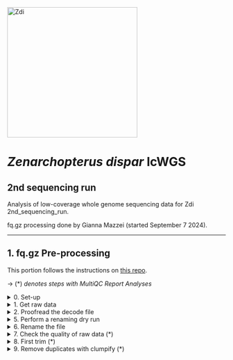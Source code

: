 <img src="https://lifg.australian.museum/Image/9uTxr6do.jpeg?version=full" alt="Zdi" width="300"/>

# _Zenarchopterus dispar_ lcWGS 

## 2nd sequencing run

Analysis of low-coverage whole genome sequencing data for Zdi 2nd_sequencing_run.

fq.gz processing done by Gianna Mazzei (started September 7 2024).

---
	
## 1. fq.gz Pre-processing

This portion follows the instructions on [this repo](https://github.com/philippinespire/pire_fq_gz_processing).

→ (*) _denotes steps with MultiQC Report Analyses_
<details><summary>0. Set-up</summary>

## 0. Set-up

Make 2nd sequencing run directory
```
[hpc-0356@wahab-01 pire_zenarchopterus_dispar_lcwgs]$ mkdir 2nd_sequencing_run
```

---
</details>


<details><summary>1. Get raw data</summary>

## 1. Get raw data

```
[hpc-0356@wahab-01 pire_zenarchopterus_dispar_lcwgs]$ rsync -r /archive/carpenterlab/pire/downloads/zenarchopterus_dispar/2nd_sequencing_run-lcwgs/fq_raw 2nd_sequencing_run
```

---
</details>

<details><summary>2. Proofread the decode file</summary>

## 2. Proofread the decode file

```
[hpc-0356@wahab-01 fq_raw]$ cat Zdi_LCWGS-FullSeq_SequenceNameDecode.tsv
```
Checked that I have sequencing data for all individuals in the decode file
```
[hpc-0356@wahab-01 fq_raw]$ ls *1.fq.gz | wc -l
96
[hpc-0356@wahab-01 fq_raw]$ ls *2.fq.gz | wc -l
96
```
Number of lines (there's a line for col names):
```
[hpc-0356@wahab-01 fq_raw]$ wc -l Zdi_LCWGS-FullSeq_SequenceNameDecode.tsv
97
```
Are there duplicates? No
```
[hpc-0356@wahab-01 fq_raw]$ cat Zdi_LCWGS-FullSeq_SequenceNameDecode.tsv | sort | uniq | wc -l
97
```
***Skip steps 3 and 4***

---
</details>

<details><summary>5. Perform a renaming dry run</summary>

## 5. Perform a renaming dry run

```
[hpc-0356@wahab-01 fq_raw]$ salloc
[hpc-0356@e1-w6420b-02 fq_raw]$ bash /home/e1garcia/shotgun_PIRE/pire_fq_gz_processing/renameFQGZ.bash Zdi_LCWGS-FullSeq_SequenceNameDecode.tsv
```
Looks good

---
</details>

<details><summary>6. Rename the file</summary>

## 6. Rename the file

```
[hpc-0356@e1-w6420b-02 fq_raw]$ bash /home/e1garcia/shotgun_PIRE/pire_fq_gz_processing/renameFQGZ.bash Zdi_LCWGS-FullSeq_SequenceNameDecode.tsv rename
```
</details>

<details><summary>7. Check the quality of raw data (*)</summary>

## 7. Check the quality of raw data (*)

Executed `Multi_FASTQC.sh` 

```
[hpc-0356@wahab-01 2nd_sequencing_run]$ sbatch /home/e1garcia/shotgun_PIRE/pire_fq_gz_processing/Multi_FASTQC.sh "fq_raw" "fqc_raw_report"  "fq.gz"
Submitted batch job 3471540
```

### MultiQC output (fq_raw/fqc_raw_report.html):
* very high number of reads for `Zdi-ADup_021`: 634.1 mil
* Overall, Contemporary samples have higher percentages of duplicate reads than Albatross
* Sequence Quality Histograms: about half have a warning, other half passing
* Per Base Sequence Content: 186/192 samples failing; Contemparary samples have very high %G
* Per Sequence GC Content: 127/192 failing; big spikes at 80 and 100% GC
* Sequence Duplication Levels: 33/192 failed, all Contemporary; 36/192 warning
* Overrepresented sequences: 181/192 failing
* Adapter Content: 190/192 failing

```  
‣ % duplication - 
    • Alb: 3.6 - 37.8%
    • Contemp: 10.7 - 84.5%
‣ GC content - 
    • Alb: 43 - 57%
    • Contemp: 44 - 88%
‣ number of reads - 
    • Alb: 0.0 - 70.4 mil; 634.1 mil [Zdi-ADup_021-Ex1-12B-lcwgs-1-2.1 & 2]
    • Contemp: 2.3 - 66.4 mil
```
---
</details>

<details><summary>8. First trim (*)</summary>

## 8. First trim (*)
```
[hpc-0356@wahab-01 2nd_sequencing_run]$ sbatch /home/e1garcia/shotgun_PIRE/pire_fq_gz_processing/runFASTP_1st_trim.sbatch fq_raw fq_fp1
Submitted batch job 3472406
```
### Review the FastQC output (fq_fp1/1st_fastp_report.html):
After 1st trim:
* Insert Size Distribution: spike around insert size 0
* Sequence Quality: both reads 1 and 2 tightened up after filtering; both dip in quality between read positions 125 to 150
* GC Content: looks much better after filtering; `Zdi-ADup_012` sitting close to 10% higher than all other reads after filtering
* `Zdi-ADup_021` (not to be confused with Zdi-ADup_012) still has a very high number of reads
```  
‣ % duplication - 
    • Alb: 0.4 - 32.1%
    • Contemp: 0.7 - 6.5%
‣ GC content -
    • Alb: 36.7 - 48.0%; 55.8%: [Zdi-ADup_012-Ex1-11A-lcwgs-1-2]
    • Contemp: 42.1 - 48.0%
‣ passing filter - 
    • Alb: 88.7 - 98.2%
    • Contemp: 16.2 - 95.2%
‣ % adapter - 
    • Alb: 83.5 - 98.9%
    • Contemp: 40.5 - 74.6%
‣ number of reads - 
    • Alb: 0.009 - 140.7 mil; 1.2 bil: [Zdi-ADup_021-Ex1-12B-lcwgs-1-2]
    • Contemp: 4.5 - 132.7 mil
```

---
</details>

<details><summary>9. Remove duplicates with clumpify (*)</summary>

## 9. Remove duplicates with clumpify (*)

### 9a. Remove duplicates
 ```
[hpc-0356@wahab-01 2nd_sequencing_run]$ bash /home/e1garcia/shotgun_PIRE/pire_fq_gz_processing/runCLUMPIFY_r1r2_array.bash fq_fp1 fq_fp1_clmp /scratch/hpc-0356 20
Submitted batch job 3472487
```
